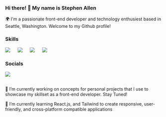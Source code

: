 ### Hi there! 👋 My name is Stephen Allen

🌍 I'm a passionate front-end developer and technology enthusiest based in Seattle, Washington. Welcome to my Github profile!

<h3>Skills</h3>
<p dir="auto">
    <img src="https://skillicons.dev/icons?i=html,css"/>&nbsp;&nbsp;&nbsp;&nbsp;&nbsp;
    <img src="https://skillicons.dev/icons?i=javascript,react"/>&nbsp;&nbsp;&nbsp;&nbsp;&nbsp;
    <img src="https://skillicons.dev/icons?i=tailwind,bootstrap"/>&nbsp;&nbsp;&nbsp;&nbsp;&nbsp;
    <img src="https://skillicons.dev/icons?i=git,vscode"/>
  </a>
</p>
<h3>Socials</h3>
<a href="https://www.linkedin.com/in/stephen--j--allen/">
  <img src="https://img.shields.io/badge/LinkedIn-0077B5?style=for-the-badge&logo=linkedin&logoColor=white"/>
</a>
<br><br>
<p>🔭 I’m currently working on concepts for personal projects that I use to showcase my skillset as a front-end developer. Stay Tuned!</p>
<p>🌱 I’m currently learning React.js, and Tailwind to create responsive, user-friendly, and cross-platform compatible applications</p>

<!--
**Stephen-A/Stephen-A** is a ✨ _special_ ✨ repository because its `README.md` (this file) appears on your GitHub profile.

Here are some ideas to get you started:

- 🔭 I’m currently working on ...
- 🌱 I’m currently learning ...
- 👯 I’m looking to collaborate on ...
- 🤔 I’m looking for help with ...
- 💬 Ask me about ...
- 📫 How to reach me: ...
- 😄 Pronouns: ...
- ⚡ Fun fact: ...
-->
